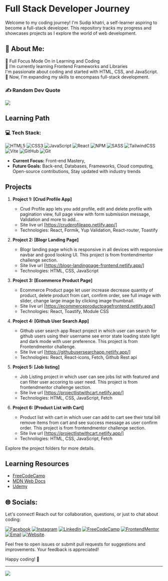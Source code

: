 # Full Stack Developer Journey

Welcome to my coding journey! I'm Sudip khatri, a self-learner aspiring to become a full-stack developer. This repository tracks my progress and showcases projects as I explore the world of web development.

## 💫 About Me:
💪 Full Focus Mode On in Learning and Coding<br>🌱 I’m currently learning Frontend Frameworks and Libraries<br>
I'm passionate about coding and started with HTML, CSS, and JavaScript.<br>🤵 Now,  I'm expanding my skills to encompass full-stack development.

### ✍️ Random Dev Quote
![](https://quotes-github-readme.vercel.app/api?type=horizontal&theme=radical)

## Learning Path

### 💻 Tech Stack:
![HTML5](https://img.shields.io/badge/html5-%23E34F26.svg?style=for-the-badge&logo=html5&logoColor=white) ![CSS3](https://img.shields.io/badge/css3-%231572B6.svg?style=for-the-badge&logo=css3&logoColor=white)  ![JavaScript](https://img.shields.io/badge/javascript-%23323330.svg?style=for-the-badge&logo=javascript&logoColor=%23F7DF1E) ![React](https://img.shields.io/badge/react-%2320232a.svg?style=for-the-badge&logo=react&logoColor=%2361DAFB) ![NPM](https://img.shields.io/badge/NPM-%23CB3837.svg?style=for-the-badge&logo=npm&logoColor=white) ![SASS](https://img.shields.io/badge/SASS-hotpink.svg?style=for-the-badge&logo=SASS&logoColor=white) ![TailwindCSS](https://img.shields.io/badge/tailwindcss-%2338B2AC.svg?style=for-the-badge&logo=tailwind-css&logoColor=white) ![Vite](https://img.shields.io/badge/vite-%23646CFF.svg?style=for-the-badge&logo=vite&logoColor=white) ![GitHub](https://img.shields.io/badge/github-%23121011.svg?style=for-the-badge&logo=github&logoColor=white) ![Git](https://img.shields.io/badge/git-%23F05033.svg?style=for-the-badge&logo=git&logoColor=white)
- **Current Focus:** Front-end Mastery, 
- **Future Goals:** Back-end, Databases, Frameworks, Cloud computing, Open-source contributions, Stay updated with industry trends

## Projects

1. **Project 1: [Crud Profile App]**
   - Crud Profile app lets you add profile, edit and delete profile with pagination view, full page view with form submission message, Validation and more to add...
   - Site live url [https://crudprofileapp.netlify.app/]
   - Technologies: React, Formik, Yup Validation, React-router, Toastify

2. **Project 2: [Blogr Landing Page]**
   - Blogr landing page which is responsive in all devices with responsive navbar and good looking UI. This project is from frontendmentor challenge section.
   - Site live url [https://blogr-landingpage-frontend.netlify.app/]
   - Technologies: HTML, CSS, JavaScript
  
3. **Project 3: [Ecommerce Product Page]**
   - Ecommerce Product page let user increase decrease quantity of product, delete product from cart, confirm order, see full image with slider, change large image by             clicking image thumbnail.
   - Site live url [https://ecommerceproductpagefrontend.netlify.app/]
   - Technologies: React, Toastify, Module CSS

4. **Project 4: [Github User Search App]**
   - Github user search app React project in which user can search for github users using their username see error state loading state light and dark mode with user preference. This project is from Frontendmentor challenge.
   - Site live url [https://githubusersearchapp.netlify.app/]
   - Technologies: React, React-icons, Fetch, Github Rest api
     
5. **Project 5: [Job listing]**
   - Job Listing project in which user can see jobs list with featured and can filter user accoring to user need. This project is from frontendmentor challenge section.
   - Site live url [https://projectlistwithcart.netlify.app/]
   - Technologies: HTML, CSS, JavaScript, Fetch
     
6. **Project 6: [Product List with Cart]**
   - Product list with cart in which user can add to cart see their total bill remove items from cart and see success message as user confirm order. This project is from frontendmentor challenge section.
   - Site live url [https://projectlistwithcart.netlify.app/]
   - Technologies: HTML, CSS, JavaScript, Fetch
  

Explore the project folders for more details.

## Learning Resources

- [FreeCodeCamp](https://www.freecodecamp.org/)
- [MDN Web Docs](https://developer.mozilla.org/)
- [Udemy](https://www.udemy.com/)

## 🌐 Socials:

Let's connect! Reach out for collaboration, questions, or just to chat about coding:

[![Facebook](https://img.shields.io/badge/Facebook-%231877F2.svg?logo=Facebook&logoColor=white)](https://www.facebook.com/sudip.maharjan.31521/) [![Instagram](https://img.shields.io/badge/Instagram-%23E4405F.svg?logo=Instagram&logoColor=white)](https://www.instagram.com/sudip_khattri1/?hl=en) [![LinkedIn](https://img.shields.io/badge/LinkedIn-%230077B5.svg?logo=linkedin&logoColor=white)](https://www.linkedin.com/in/sudip-khatri-a72a6a27b/) [![FreeCodeCamp](https://img.shields.io/badge/FreeCodeCamp-%230a0a23.svg?logo=freecodecamp&logoColor=white)](https://www.freecodecamp.org/fcc689dafc5-d1cb-43c0-8a10-85682d08e2ed) 
[![FrontendMentor](https://img.shields.io/badge/FrontendMentor-%234ad9d9.svg?logoColor=white)](https://www.frontendmentor.io/profile/SudipKhatri036)
[![Email](https://img.shields.io/badge/Gmail-%23f23548.svg?logo=gmail&logoColor=white)](mailto:sudipkhatri036@gmail.com)
[![Website](https://img.shields.io/badge/Portfolio-%23FFA500.svg?logoColor=white)](https://sudipkhatri.netlify.app/).


Feel free to open issues or submit pull requests for suggestions and improvements. Your feedback is appreciated!

Happy coding! 🚀

---
[![](https://visitcount.itsvg.in/api?id=sudipkhatri036&icon=0&color=1)](https://visitcount.itsvg.in)
